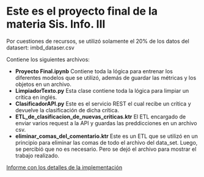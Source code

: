 # Este es el proyecto final de la materia Sis. Info. III

Por cuestiones de recursos, se utilizó solamente el 20% de los datos del datasert: imbd_dataser.csv

Contiene los siguientes archivos:
- **Proyecto Final.ipynb** Contiene toda la lógica para entrenar los diferentes modelos que se utilizó, además de guardar las métricas y los objetos en un archivo.
- **LimpiadorTexto.py** Esta clase contiene toda la lógica para limpiar un crítica en inglés.
- **ClasificadorAPI.py** Este es el servicio REST el cual recibe un crítica y devuelve la clasificación de dicha crítica.
- **ETL_de_clasificacion_de_nuevas_criticas.ktr** El ETL encargado de enviar varios request a la API y guardas las preddicciones en un archivo csv.
- **eliminar_comas_del_comentario.ktr** Este es un ETL que se utilizó en un principio para eliminar las comas de todo el archivo del data_set. Luego, se percibió que no es necesario. Pero se dejó el archivo para mostrar el trabajo realizado.

[Informe con los detalles de la implementación](https://docs.google.com/document/d/1uKznKLKW5eSQ-hvTq_8U_Ronj_5kPp3XFktxTEYS0BU/edit)
